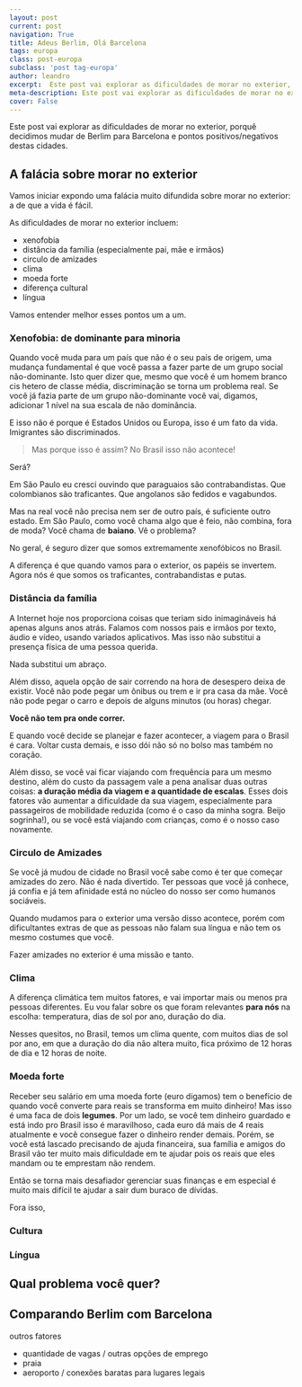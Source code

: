 ```yaml
---
layout: post
current: post
navigation: True
title: Adeus Berlim, Olá Barcelona
tags: europa
class: post-europa
subclass: 'post tag-europa'
author: leandro
excerpt:  Este post vai explorar as dificuldades de morar no exterior, porquê decidimos mudar de Berlim para Barcelona e pontos positivos/negativos das cidades.
meta-description: Este post vai explorar as dificuldades de morar no exterior, porquê decidimos mudar de Berlim para Barcelona e pontos positivos/negativos das cidades.
cover: False
---
```


Este post vai explorar as dificuldades de morar no exterior, porquê decidimos mudar de Berlim para Barcelona e pontos positivos/negativos destas cidades.

## A falácia sobre morar no exterior

Vamos iniciar expondo uma falácia muito difundida sobre morar no exterior: a de que a vida é fácil.

As dificuldades de morar no exterior incluem:

- xenofobia
- distância da família (especialmente pai, mãe e irmãos)
- circulo de amizades
- clima
- moeda forte
- diferença cultural
- língua

Vamos entender melhor esses pontos um a um.

### Xenofobia: de dominante para minoria

Quando você muda para um país que não é o seu país de origem, uma mudança fundamental é que você passa a fazer parte de um grupo social não-dominante. Isto quer dizer que, mesmo que você é um homem branco cis hetero de classe média, discriminação se torna um problema real. Se você já fazia parte de um grupo não-dominante você vai, digamos, adicionar 1 nível na sua escala de não dominância.

E isso não é porque é Estados Unidos ou Europa, isso é um fato da vida. Imigrantes são discriminados.

> Mas porque isso é assim? No Brasil isso não acontece!

Será?

Em São Paulo eu cresci ouvindo que paraguaios são contrabandistas. Que colombianos são traficantes.
Que angolanos são fedidos e vagabundos.

Mas na real você não precisa nem ser de outro país, é suficiente outro estado. Em São Paulo, como você chama algo que é feio, não combina, fora de moda? Você chama de __baiano__. Vê o problema?

No geral, é seguro dizer que somos extremamente xenofóbicos no Brasil.

A diferença é que quando vamos para o exterior, os papéis se invertem. Agora nós é que somos os traficantes, contrabandistas e putas.

### Distância da família

A Internet hoje nos proporciona coisas que teriam sido inimagináveis há apenas alguns anos atrás. Falamos com nossos pais e irmãos por texto, áudio e vídeo, usando variados aplicativos. Mas isso não substitui a presença física de uma pessoa querida.

Nada substitui um abraço.

Além disso, aquela opção de sair correndo na hora de desespero deixa de existir. Você não pode pegar um ônibus ou trem e ir pra casa da mãe. Você não pode pegar o carro e depois de alguns minutos (ou horas) chegar. 

__Você não tem pra onde correr.__

E quando você decide se planejar e fazer acontecer, a viagem para o Brasil é cara. Voltar custa demais, e isso dói não só no bolso mas também no coração.

Além disso, se você vai ficar viajando com frequência para um mesmo destino, além do custo da passagem vale a pena analisar duas outras coisas: __a duração média da viagem e a quantidade de escalas__. Esses dois fatores vão aumentar a dificuldade da sua viagem, especialmente para passageiros de mobilidade reduzida (como é o caso da minha sogra. Beijo sogrinha!), ou se você está viajando com crianças, como é o nosso caso novamente.

### Circulo de Amizades

Se você já mudou de cidade no Brasil você sabe como é ter que começar amizades do zero. Não é nada divertido. Ter pessoas que você já conhece, já confia e já tem afinidade está no núcleo do nosso ser como humanos sociáveis. 

Quando mudamos para o exterior uma versão disso acontece, porém com dificultantes extras de que as pessoas não falam sua língua e não tem os mesmo costumes que você.

Fazer amizades no exterior é uma missão e tanto.

### Clima

A diferença climática tem muitos fatores, e vai importar mais ou menos pra pessoas diferentes. Eu vou falar sobre os que foram relevantes __para nós__ na escolha: temperatura, dias de sol por ano, duração do dia.

Nesses quesitos, no Brasil, temos um clima quente, com muitos dias de sol por ano, em que a duração do dia não altera muito, fica próximo de 12 horas de dia e 12 horas de noite.

### Moeda forte

Receber seu salário em uma moeda forte (euro digamos) tem o benefício de quando você converte para reais se transforma em muito dinheiro! Mas isso é uma faca de dois **legumes**. Por um lado, se você tem dinheiro guardado e está indo pro Brasil isso é maravilhoso, cada euro dá mais de 4 reais atualmente e você consegue fazer o dinheiro render demais. Porém, se você está lascado precisando de ajuda financeira, sua família e amigos do Brasil vão ter muito mais dificuldade em te ajudar pois os reais que eles mandam ou te emprestam não rendem.

Então se torna mais desafiador gerenciar suas finanças e em especial é muito mais difícil te ajudar a sair dum buraco de dívidas.

Fora isso, 

### Cultura

### Língua

## Qual problema você quer?

## Comparando Berlim com Barcelona

outros fatores
- quantidade de vagas / outras opções de emprego
- praia
- aeroporto / conexões baratas para lugares legais